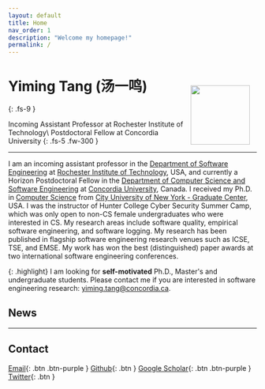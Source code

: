 ```yaml
---
layout: default
title: Home
nav_order: 1
description: "Welcome my homepage!"
permalink: /
---
```


# Yiming Tang (汤一鸣)
{: .fs-9 }

<img src="{{site.baseurl}}/assets/images/me.jpg" width="120" style="float: right; position: relative; margin-right: 1em; margin-top: -5em;">

Incoming Assistant Professor at Rochester Institute of Technology\\
Postdoctoral Fellow at Concordia University
{: .fs-5 .fw-300 }


---

I am an incoming assistant professor in the [Department of Software Engineering](https://www.rit.edu/computing/department-software-engineering) at [Rochester Institute of Technology](https://www.rit.edu/), USA, and currently a Horizon Postdoctoral Fellow in the [Department of Computer Science and Software Engineering](https://www.concordia.ca/ginacody/computer-science-software-eng.html) at [Concordia University](https://www.concordia.ca/), Canada. I received my Ph.D. in [Computer Science](https://www.gc.cuny.edu/computer-science) from [City University of New York - Graduate Center](https://www.gc.cuny.edu/), USA. I was the instructor of Hunter College Cyber Security Summer Camp, which was only open to non-CS female undergraduates who were interested in CS. My research areas include software quality, empirical software engineering, and software logging. My research has been published in flagship software engineering research venues such as ICSE, TSE, and EMSE. My work has won the best (distinguished) paper awards at two international software engineering conferences. 


{: .highlight}
I am looking for **self-motivated** Ph.D., Master's and undergraduate students. Please contact me if you are interested in software engineering research: [yiming.tang@concordia.ca](yiming.tang@concordia.ca).
<!-- To use the theme, you do ***not*** need to clone or fork the [Just the Docs repo]! You should do that only if you intend to browse the theme docs locally, contribute to the development of the theme, or develop a new theme based on Just the Docs. -->


## News

<!-- ----
## Education

- **Aug. 2017 - May 2021:**\\
Ph.D. in Computer Science, Supervised by Prof. Raffi Khatchadourian\\
City University of New York - Graduate Center, USA

- **Sep. 2015 - Sep. 2016:**\\
M.Sc. in Computer Science\\
The University of Manchester, UK

- **Sep. 2014 - Jun. 2015:**\\
Study Abroad\\
University of Leicester, UK

- **Aug. 2011 - Jul. 2015:**\\
B.Eng. in Software Engineering\\
Xidian University, China -->


----

## Contact
[Email](mailto:yiming.tang@concordia.ca){: .btn .btn-purple } 
[Github](https://github.com/yiming-tang-cs){: .btn } 
[Google Scholar](https://scholar.google.com/citations?user=yQd3GgoAAAAJ){: .btn .btn-purple }
[Twitter](https://twitter.com/YimingTang7){: .btn }
